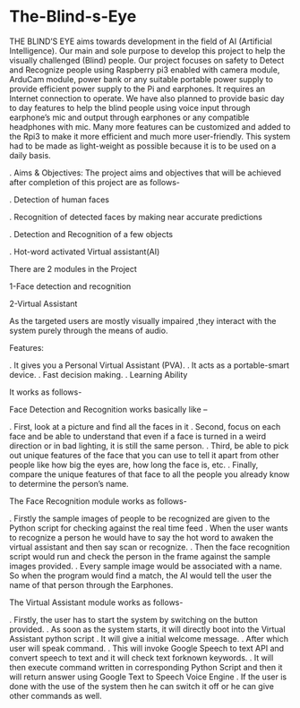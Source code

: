# The-Blind-s-Eye
THE BLIND’S EYE aims towards development in the field of AI (Artificial Intelligence). 
Our main and sole purpose to develop this project to help the visually challenged (Blind) 
people. Our project focuses on safety to Detect and Recognize people using Raspberry pi3 
enabled with camera module, ArduCam module, power bank or any suitable portable power 
supply to provide efficient power supply to the Pi and earphones. It requires an Internet 
connection to operate. We have also planned to provide basic day to day features to help the 
blind people using voice input through earphone’s mic and output through earphones or any 
compatible headphones with mic. Many more features can be customized and added to the 
Rpi3 to make it more efficient and much more user-friendly. This system had to be made as 
light-weight as possible because it is to be used on a daily basis. 

. Aims & Objectives: The project aims and objectives that will be achieved after 
completion of this project are as follows- 

. Detection of human faces 

. Recognition of detected faces by making near accurate 
predictions 

. Detection and Recognition of a few objects 

. Hot-word activated Virtual assistant(AI) 

There are 2 modules in the Project 

 1-Face detection and recognition 

2-Virtual Assistant 

 As the targeted users are mostly visually impaired ,they interact with the system purely 
through the means of audio. 

Features: 

. It gives you a Personal Virtual Assistant (PVA). 
. It acts as a portable-smart device. 
. Fast decision making. 
. Learning Ability 


 It works as follows- 

Face Detection and Recognition works basically like – 

. First, look at a picture and find all the faces in it 
. Second, focus on each face and be able to understand that even if a face is turned in a 
weird direction or in bad lighting, it is still the same person. 
. Third, be able to pick out unique features of the face that you can use to tell it apart 
from other people like how big the eyes are, how long the face is, etc. 
. Finally, compare the unique features of that face to all the people you already know to 
determine the person’s name. 

The Face Recognition module works as follows- 

. Firstly the sample images of people to be recognized are given to the Python script for 
checking against the real time feed 
. When the user wants to recognize a person he would have to say the hot word to 
awaken the virtual assistant and then say scan or recognize. 
. Then the face recognition script would run and check the person in the frame against 
the sample images provided. 
. Every sample image would be associated with a name. So when the program would 
find a match, the AI would tell the user the name of that person through the 
Earphones. 

The Virtual Assistant module works as follows- 

. Firstly, the user has to start the system by switching on the button provided. 
. As soon as the system starts, it will directly boot into the Virtual Assistant python 
script 
. It will give a initial welcome message. 
. After which user will speak command. 
. This will invoke Google Speech to text API and convert speech to text and it will 
check text forknown keywords. 
. It will then execute command written in corresponding Python Script and then it will 
return answer using Google Text to Speech Voice Engine 
. If the user is done with the use of the system then he can switch it off or he can give 
other commands as well. 

